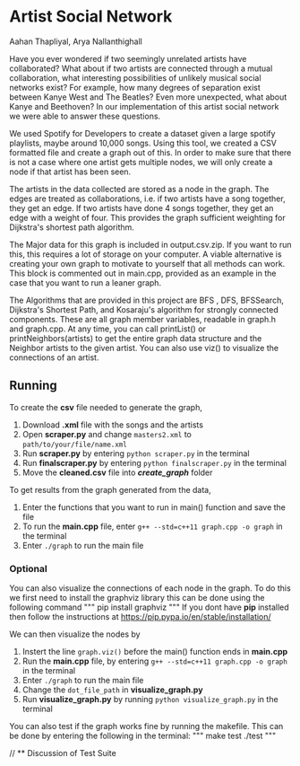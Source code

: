 # Artist Social Network

Aahan Thapliyal, Arya Nallanthighall

Have you ever wondered if two seemingly unrelated artists have collaborated? What about if two artists are connected through a mutual collaboration, what interesting possibilities of unlikely musical social networks exist? For example, how many degrees of separation exist between Kanye West and The Beatles? Even more unexpected, what about Kanye and Beethoven? In our implementation of this artist social network we were able to answer these questions.

We used Spotify for Developers to create a dataset given a large spotify playlists, maybe around 10,000 songs. Using this tool, we created a CSV formatted file and create a graph out of this. In order to make sure that there is not a case where one artist gets multiple nodes, we will only create a node if that artist has been seen.

The artists in the data collected are stored as a node in the graph. The edges are treated as collaborations, i.e. if two artists have a song together, they get an edge. If two artists have done 4 songs together, they get an edge with a weight of four. This provides the graph sufficient weighting for Dijkstra's shortest path algorithm.

The Major data for this graph is included in output.csv.zip. If you want to run this, this requires a lot of storage on your computer. A viable alternative is creating your own graph to motivate to yourself that all methods can work. This block is commented out in main.cpp, provided as an example in the case that you want to run a leaner graph. 

The Algorithms that are provided in this project are BFS , DFS, BFSSearch,  Dijkstra's Shortest Path, and Kosaraju's algorithm for strongly connected components. These are all graph member variables, readable in graph.h and graph.cpp. At any time, you can call printList() or printNeighbors(artists) to get the entire graph data structure and the Neighbor artists to the given artist. You can also use viz() to visualize the connections of an artist.

## Running 

To create the **csv** file needed to generate the graph, 
1. Download **.xml** file with the songs and the artists
2. Open **scraper.py** and change `masters2.xml` to `path/to/your/file/name.xml`
3. Run **scraper.py** by entering `python scraper.py` in the terminal
4. Run **finalscraper.py** by entering `python finalscraper.py` in the terminal
5. Move the **cleaned.csv** file into ***create_graph*** folder

To get results from the graph generated from the data,
1. Enter the functions that you want to run in main() function and save the file
2. To run the **main.cpp** file, enter `g++ --std=c++11 graph.cpp -o graph` in the terminal
3. Enter `./graph` to run the main file

### Optional

You can also visualize the connections of each node in the graph. To do this we first need to install the graphviz library this can be done using the following command
"""
	pip install graphviz
"""
If you dont have **pip** installed then follow the instructions at https://pip.pypa.io/en/stable/installation/ 

We can then visualize the nodes by
1. Instert the line `graph.viz()` before the main() function ends in **main.cpp**
2. Run the **main.cpp** file, by entering `g++ --std=c++11 graph.cpp -o graph` in the terminal
3. Enter `./graph` to run the main file
4. Change the `dot_file_path` in **visualize_graph.py** 
5. Run **visualize_graph.py** by running `python visualize_graph.py` in the terminal

You can also test if the graph works fine by running the makefile. This can be done by entering the following in the terminal:
"""
	make test
	./test
"""


// ** Discussion of Test Suite
